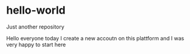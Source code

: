 # hello-world
Just another repository

Hello everyone today I create a new accoutn on this plattform and I was very happy to start here 
